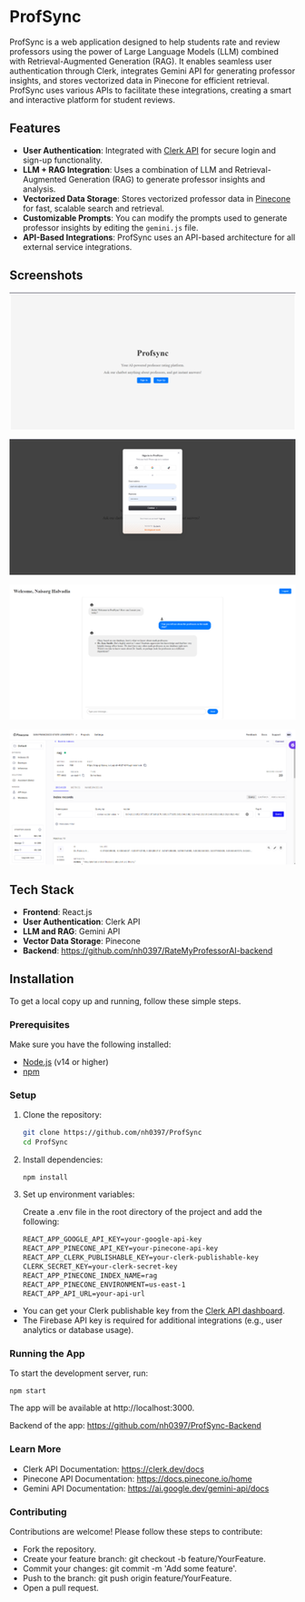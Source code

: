 # ProfSync

ProfSync is a web application designed to help students rate and review professors using the power of Large Language Models (LLM) combined with Retrieval-Augmented Generation (RAG). It enables seamless user authentication through Clerk, integrates Gemini API for generating professor insights, and stores vectorized data in Pinecone for efficient retrieval. ProfSync uses various APIs to facilitate these integrations, creating a smart and interactive platform for student reviews.

## Features

- **User Authentication**: Integrated with [Clerk API](https://clerk.dev/) for secure login and sign-up functionality.
- **LLM + RAG Integration**: Uses a combination of LLM and Retrieval-Augmented Generation (RAG) to generate professor insights and analysis.
- **Vectorized Data Storage**: Stores vectorized professor data in [Pinecone](https://www.pinecone.io/) for fast, scalable search and retrieval.
- **Customizable Prompts**: You can modify the prompts used to generate professor insights by editing the `gemini.js` file.
- **API-Based Integrations**: ProfSync uses an API-based architecture for all external service integrations.

## Screenshots

![Homepage](./src/assets/Homepage.png "Homepage")

![Login/Signup](./src/assets/Login.png "Login/Signup")

![Dashboard](./src/assets/Chat.png "Dashboard")

![Professor Insights](./src/assets/Pinecone.png "Professor Insights")

## Tech Stack

- **Frontend**: React.js
- **User Authentication**: Clerk API
- **LLM and RAG**: Gemini API
- **Vector Data Storage**: Pinecone
- **Backend**: https://github.com/nh0397/RateMyProfessorAI-backend

## Installation

To get a local copy up and running, follow these simple steps.

### Prerequisites

Make sure you have the following installed:

- [Node.js](https://nodejs.org/) (v14 or higher)
- [npm](https://www.npmjs.com/get-npm)

### Setup

1. Clone the repository:

   ```bash
   git clone https://github.com/nh0397/ProfSync
   cd ProfSync
   ```
2. Install dependencies:
    ```
    npm install
    ```
3. Set up environment variables:

    Create a .env file in the root directory of the project and add the following:
    ```
    REACT_APP_GOOGLE_API_KEY=your-google-api-key
    REACT_APP_PINECONE_API_KEY=your-pinecone-api-key
    REACT_APP_CLERK_PUBLISHABLE_KEY=your-clerk-publishable-key
    CLERK_SECRET_KEY=your-clerk-secret-key
    REACT_APP_PINECONE_INDEX_NAME=rag
    REACT_APP_PINECONE_ENVIRONMENT=us-east-1
    REACT_APP_API_URL=your-api-url
    ```
- You can get your Clerk publishable key from the [Clerk API dashboard](https://dashboard.clerk.com/apps/).
- The Firebase API key is required for additional integrations (e.g., user analytics or database usage).


### Running the App
To start the development server, run:
```
npm start
```
The app will be available at http://localhost:3000.

Backend of the app: https://github.com/nh0397/ProfSync-Backend

### Learn More
- Clerk API Documentation: https://clerk.dev/docs
- Pinecone API Documentation: https://docs.pinecone.io/home
- Gemini API Documentation: https://ai.google.dev/gemini-api/docs

### Contributing
Contributions are welcome! Please follow these steps to contribute:

- Fork the repository.
- Create your feature branch: git checkout -b feature/YourFeature.
- Commit your changes: git commit -m 'Add some feature'.
- Push to the branch: git push origin feature/YourFeature.
- Open a pull request.
